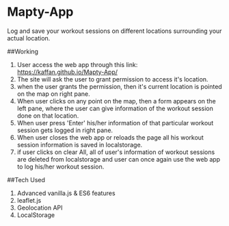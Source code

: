 # Mapty-App
Log and save your workout sessions on different locations surrounding your actual location.

##Working
1. User access the web app through this link: https://kaffan.github.io/Mapty-App/
2. The site will ask the user to grant permission to access it's location.
3. when the user grants the permission, then it's current location is pointed on the map on right pane.
4. When user clicks on any point on the map, then a form appears on the left pane, where the user can give information of the workout session done on that location.
5. When user press 'Enter' his/her information of that particular workout session gets logged in right pane.
6. When user closes the web app or reloads the page all his workout session information is saved in localstorage.
7. if user clicks on clear All, all of user's information of workout sessions are deleted from localstorage and user can once again use the web app to log his/her workout session.

##Tech Used
1. Advanced vanilla.js & ES6 features
2. leaflet.js
3. Geolocation API
4. LocalStorage
